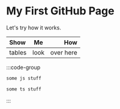 # My First GitHub Page

Let's try how it works.

| Show | Me | How |
| :---- | :--: | ---: |
| tables | look | over here|

:::code-group

```js [JavaScript]
some js stuff
```

```ts [TypeScript]
some ts stuff
```

:::
